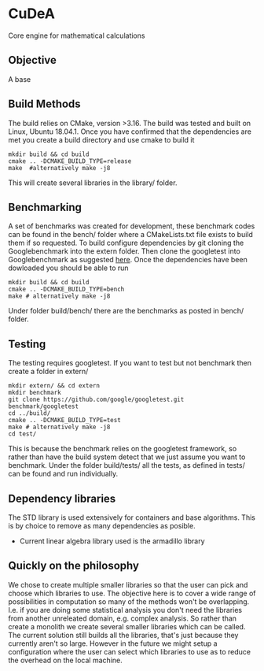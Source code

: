 # CuDeA
Core engine for mathematical calculations

## Objective
A base

## Build Methods
The build relies on CMake, version >3.16. The build was tested and built on Linux, Ubuntu 18.04.1. 
Once you have confirmed that the dependencies are met you create a build directory and use cmake to build it
```shell
mkdir build && cd build
cmake .. -DCMAKE_BUILD_TYPE=release
make  #alternatively make -j8
```
This will create several libraries in the library/ folder.

## Benchmarking
A set of benchmarks was created for development, these benchmark codes can be found in the bench/ folder where a CMakeLists.txt file exists to build them if so requested. To build configure dependencies by git cloning the Googlebenchmark into the extern folder. Then clone the googletest into Googlebenchmark as suggested [here](https://github.com/google/benchmark#installation).
Once the dependencies have been dowloaded you should be able to run
```shell
mkdir build && cd build
cmake .. -DCMAKE_BUILD_TYPE=bench
make # alternatively make -j8
```
Under folder build/bench/ there are the benchmarks as posted in bench/ folder.

## Testing
The testing requires googletest. If you want to test but not benchmark then create a folder in extern/
```shell
mkdir extern/ && cd extern
mkdir benchmark
git clone https://github.com/google/googletest.git benchmark/googletest
cd ../build/
cmake .. -DCMAKE_BUILD_TYPE=test
make # alternatively make -j8 
cd test/
```
This is because the benchmark relies on the googletest framework, so rather than have the build system detect that we just assume you want to benchmark.
Under the folder build/tests/ all the tests, as defined in tests/ can be found and run individually.
## Dependency libraries
The STD library is used extensively for containers and base algorithms. This is by choice to remove as many dependencies as posible.

- Current linear algebra library used is the armadillo library


## Quickly on the philosophy
We chose to create multiple smaller libraries so that the user can pick and choose which libraries to use. The objective here is to cover a wide range of possibilities in computation so many of the methods won't be overlapping. I.e. if you are doing some statistical analysis you don't need the libraries from another unreleated domain, e.g. complex analysis. 
So rather than create a monolith we create several smaller libraries which can be called. 
The current solution still builds all the libraries, that's just because they currently aren't so large. However in the future we might setup a configuration where the user can select which libraries to use as to reduce the overhead on the local machine.
